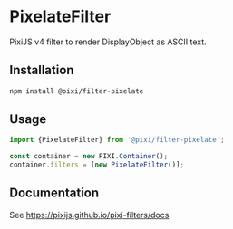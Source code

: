 # PixelateFilter

PixiJS v4 filter to render DisplayObject as ASCII text.

## Installation

```bash
npm install @pixi/filter-pixelate
```

## Usage

```js
import {PixelateFilter} from '@pixi/filter-pixelate';

const container = new PIXI.Container();
container.filters = [new PixelateFilter()];
```

## Documentation

See https://pixijs.github.io/pixi-filters/docs